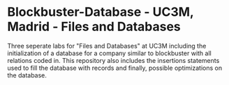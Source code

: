 # Blockbuster-Database - UC3M, Madrid - Files and Databases
Three seperate labs for "Files and Databases" at UC3M including the initialization of a database for a company similar to blockbuster with all relations coded in. This repository also includes the insertions statements used to fill the database with records and finally, possible optimizations on the database.

